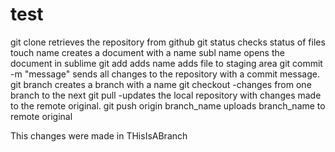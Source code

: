 # test


git clone <URL> retrieves the repository from github
git status checks status of files
touch name creates a document with a name
subl name opens the document in sublime
git add adds name adds file to staging area
git commit -m "message" sends all changes to the repository with a commit message.
git branch  creates a branch with a name
git checkout -changes from one branch to the next
git pull -updates the local repository with changes made to the remote original.
git push origin branch_name uploads branch_name to remote original

This changes were made in THisIsABranch
